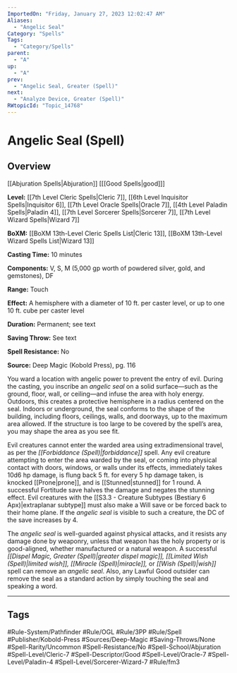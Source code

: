 ```yaml
---
ImportedOn: "Friday, January 27, 2023 12:02:47 AM"
Aliases:
  - "Angelic Seal"
Category: "Spells"
Tags:
  - "Category/Spells"
parent:
  - "A"
up:
  - "A"
prev:
  - "Angelic Seal, Greater (Spell)"
next:
  - "Analyze Device, Greater (Spell)"
RWtopicId: "Topic_14768"
---
```

# Angelic Seal (Spell)
## Overview
[[Abjuration Spells|Abjuration]] \[[[Good Spells|good]]]

**Level:** [[7th Level Cleric Spells|Cleric 7]], [[6th Level Inquisitor Spells|Inquisitor 6]], [[7th Level Oracle Spells|Oracle 7]], [[4th Level Paladin Spells|Paladin 4]], [[7th Level Sorcerer Spells|Sorcerer 7]], [[7th Level Wizard Spells|Wizard 7]]

**BoXM:** [[BoXM 13th-Level Cleric Spells List|Cleric 13]], [[BoXM 13th-Level Wizard Spells List|Wizard 13]]

**Casting Time:** 10 minutes

**Components:** V, S, M (5,000 gp worth of powdered silver, gold, and gemstones), DF

**Range:** Touch

**Effect:** A hemisphere with a diameter of 10 ft. per caster level, or up to one 10 ft. cube per caster level

**Duration:** Permanent; see text

**Saving Throw:** See text

**Spell Resistance:** No

**Source:** Deep Magic (Kobold Press), pg. 116

You ward a location with angelic power to prevent the entry of evil. During the casting, you inscribe an *angelic seal* on a solid surface—such as the ground, floor, wall, or ceiling—and infuse the area with holy energy. Outdoors, this creates a protective hemisphere in a radius centered on the seal. Indoors or underground, the seal conforms to the shape of the building, including floors, ceilings, walls, and doorways, up to the maximum area allowed. If the structure is too large to be covered by the spell’s area, you may shape the area as you see fit.

Evil creatures cannot enter the warded area using extradimensional travel, as per the *[[Forbiddance (Spell)|forbiddance]]* spell. Any evil creature attempting to enter the area warded by the seal, or coming into physical contact with doors, windows, or walls under its effects, immediately takes 10d6 hp damage, is flung back 5 ft. for every 5 hp damage taken, is knocked [[Prone|prone]], and is [[Stunned|stunned]] for 1 round. A successful Fortitude save halves the damage and negates the stunning effect. Evil creatures with the [[S3.3 - Creature Subtypes (Bestiary 6 Apx)|extraplanar subtype]] must also make a Will save or be forced back to their home plane. If the *angelic seal* is visible to such a creature, the DC of the save increases by 4.

The *angelic seal* is well-guarded against physical attacks, and it resists any damage done by weaponry, unless that weapon has the holy property or is good-aligned, whether manufactured or a natural weapon. A successful *[[Dispel Magic, Greater (Spell)|greater dispel magic]], [[Limited Wish (Spell)|limited wish]], [[Miracle (Spell)|miracle]],* or *[[Wish (Spell)|wish]]* spell can remove an *angelic seal*. Also, any Lawful Good outsider can remove the seal as a standard action by simply touching the seal and speaking a word.


---
## Tags
#Rule-System/Pathfinder #Rule/OGL #Rule/3PP #Rule/Spell #Publisher/Kobold-Press #Sources/Deep-Magic #Saving-Throws/None #Spell-Rarity/Uncommon #Spell-Resistance/No #Spell-School/Abjuration #Spell-Level/Cleric-7 #Spell-Descriptor/Good #Spell-Level/Oracle-7 #Spell-Level/Paladin-4 #Spell-Level/Sorcerer-Wizard-7 #Rule/fm3

